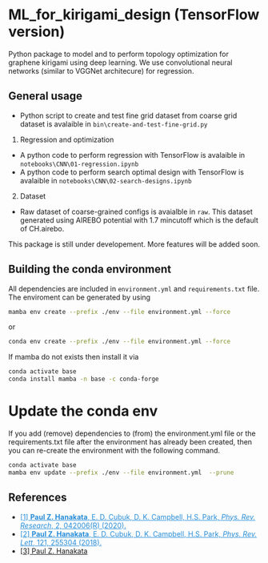 # ML_for_kirigami_design (TensorFlow version)
Python package to model and to perform topology optimization for graphene kirigami using deep learning. We use convolutional neural networks (similar to VGGNet architecure) for regression. 

## General usage 

* Python script to create and test fine grid dataset from coarse grid dataset is avalaible in `bin\create-and-test-fine-grid.py`

1. Regression and optimization 
* A python code to perform regression with TensorFlow is avalaible in `notebooks\CNN\01-regression.ipynb`
* A python code to perform search optimal design with TensorFlow is avalaible in `notebooks\CNN\02-search-designs.ipynb`

2. Dataset 
* Raw dataset of coarse-grained configs is avaialble in `raw`. This dataset generated using AIREBO potential with 1.7 mincutoff which is the default of CH.airebo.


This package is still under developement. More features will be added soon.

## Building the conda environment

All dependencies are included in `environment.yml` and `requirements.txt` file. The enviroment can be generated by using 

```bash
mamba env create --prefix ./env --file environment.yml --force
```
or 
```bash
conda env create --prefix ./env --file environment.yml --force
```
If mamba do not exists then install it via
```bash
conda activate base
conda install mamba -n base -c conda-forge
```

# Update the conda env

If you add (remove) dependencies to (from) the environment.yml file or the requirements.txt file
after the environment has already been created, then you can re-create the environment with the
following command.

```bash
conda activate base
mamba env update --prefix ./env --file environment.yml  --prune
```

## References
* <a href="https://journals.aps.org/prresearch/abstract/10.1103/PhysRevResearch.2.042006" style="color:#268cd7">[1] **Paul Z. Hanakata**, E. D. Cubuk, D. K. Campbell, H.S. Park, *Phys. Rev. Research*, 2, 042006(R) (2020).</a>
* <a href="https://journals.aps.org/prl/abstract/10.1103/PhysRevLett.121.255304" style="color:#268cd7">[2] **Paul Z. Hanakata**, E. D. Cubuk, D. K. Campbell, H.S. Park, *Phys. Rev. Lett*, 121, 255304  (2018).</a>
* [[3] Paul Z. Hanakata](https://github.com/phanakata/ML_for_kirigami_design.git)

